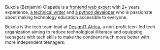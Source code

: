 Bukola (Benjamin) Olapade is a [frontend web expert](http://benjaminolapade.netlify.app) with 2+ years experience, [a technical writer](https://hashnode.com/@Oracle) and [a python developer](#) who is passionate about making technology education accessible to everyone.


Bukola is the tech team lead at [DesignIT Africa](https://designitafrica.org/), a non-profit teen-led tech organization aiming to reduce technological illiteracy and equipping teenagers with tech skills to make the continent much more better with more independent teenagers.

